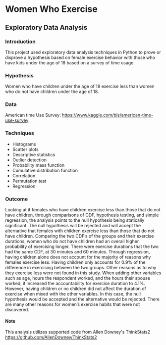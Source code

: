 # Women Who Exercise
## Exploratory Data Analysis

### Introduction
This project used exploratory data analysis techniques in Python to prove or disprove a hypothesis based on female exercise behavior with those who have kids under the age of 18 based on a survey of time usage. 

### Hypothesis
Women who have children under the age of 18 exercise less than women who do not have children under the age of 18.

### Data
American time Use Survey: https://www.kaggle.com/bls/american-time-use-survey

### Techniques

* Histograms
* Scatter plots
* Descriptive statistics
* Outlier detection
* Probability mass function
* Cumulative distribution function
* Correlation
* Permutation test
* Regression

### Outcome
Looking at if females who have children exercise less than those that do not have children, through comparisons of CDF, hypothesis testing, and simple regression, the analysis points to the null hypothesis being statically significant. The null hypothesis will be rejected and will accept the alternative that females with children exercise less than those that do not have children. Comparing the two CDF’s of the groups and their exercise durations, women who do not have children had an overall higher probability of exercising longer. There were exercise durations that the two had the same CDF, at 30 minutes and 60 minutes. Through regression, having children alone does not account for the majority of reasons why females exercise less. Having children only accounts for 0.9% of the difference in exercising between the two groups. Other reasons as to why they exercise less were not found in this study. When adding other variables such as age, hours the respondent worked, and the hours their spouse worked, it increased the accountability for exercise duration to 4.1%. However, having children or no children did not affect the duration of exercise when mixed with the other variables. In this case, the null hypothesis would be accepted and the alternative would be rejected. There are many other reasons for women’s exercise habits that were not discovered. 

#### Note
This analysis utilizes supported code from Allen Downey's ThinkStats2 https://github.com/AllenDowney/ThinkStats2
